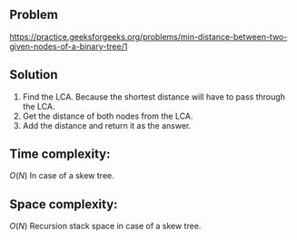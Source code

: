 ## Problem

https://practice.geeksforgeeks.org/problems/min-distance-between-two-given-nodes-of-a-binary-tree/1

## Solution

1. Find the LCA. Because the shortest distance will have to pass through the LCA.
2. Get the distance of both nodes from the LCA.
3. Add the distance and return it as the answer.

## Time complexity:

$O(N)$
In case of a skew tree.

## Space complexity:

$O(N)$
Recursion stack space in case of a skew tree.
